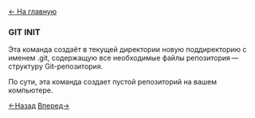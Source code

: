 [<- На главную](readme.md)

### GIT INIT

Эта команда создаёт в текущей директории новую поддиректорию с именем .git, содержащую все необходимые файлы репозитория — структуру Git-репозитория.

По сути, эта команда создает пустой репозиторий на вашем компьютере.

[<-Назад](config.md)
[Вперед->](add.md)
